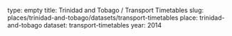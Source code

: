 type: empty
title: Trinidad and Tobago / Transport Timetables
slug: places/trinidad-and-tobago/datasets/transport-timetables
place: trinidad-and-tobago
dataset: transport-timetables
year: 2014
